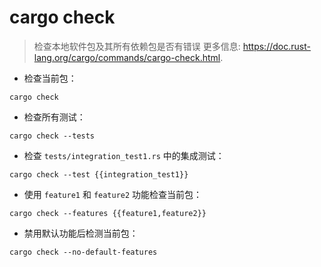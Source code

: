 # cargo check

> 检查本地软件包及其所有依赖包是否有错误
> 更多信息: <https://doc.rust-lang.org/cargo/commands/cargo-check.html>.

- 检查当前包：

`cargo check`

- 检查所有测试：

`cargo check --tests`

- 检查 `tests/integration_test1.rs` 中的集成测试：

`cargo check --test {{integration_test1}}`

- 使用 `feature1` 和 `feature2` 功能检查当前包：

`cargo check --features {{feature1,feature2}}`

- 禁用默认功能后检测当前包：

`cargo check --no-default-features`
